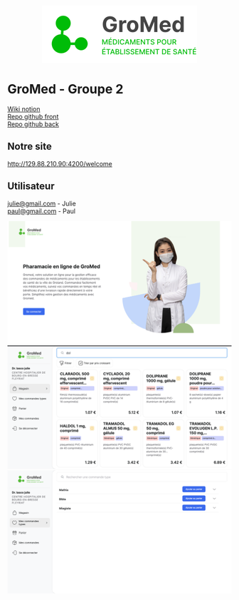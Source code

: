 <p align="center">
  <img alt="GroMed Logo" src="https://github.com/Jerome-GBZ/GroMed-Front/blob/staging/src/assets/brand.svg">
</p>

# GroMed - Groupe 2

[Wiki notion](https://shared-spur-7db.notion.site/Wiki-GroMed-bbffbb9eeffb40169bb655cb8887fdc7) <br />
[Repo github front](https://github.com/Jerome-GBZ/GroMed-Front) <br />
[Repo github back](https://github.com/Jerome-GBZ/GroMed-Server) <br />

## Notre site
http://129.88.210.90:4200/welcome <br />

## Utilisateur
julie@gmail.com - Julie <br />
paul@gmail.com - Paul <br />

![Home page](/src/Home.png "Home")
![Shop page](/src/Shop.png "Shop")
![Commande-Type page](/src/Commande-Type.png "Commande-Type")

